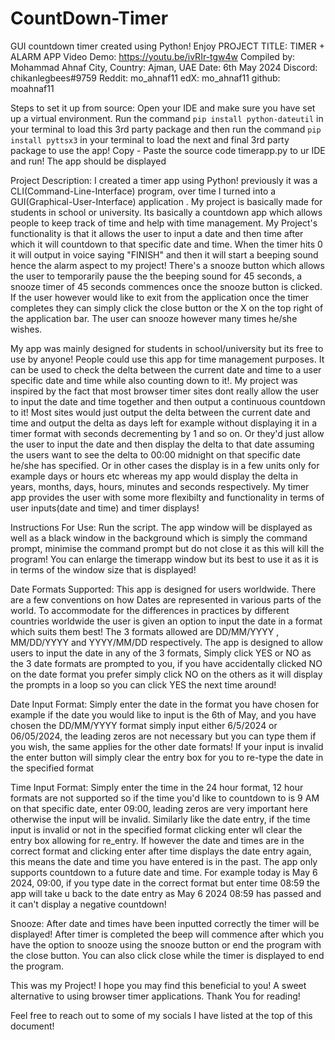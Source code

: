 # CountDown-Timer
GUI countdown timer created using Python! Enjoy
PROJECT TITLE: TIMER + ALARM APP
Video Demo: https://youtu.be/ivRIr-tgw4w
Compiled by: Mohammad Ahnaf
City, Country: Ajman, UAE
Date: 6th May 2024
Discord: chikanlegbees#9759
Reddit: mo_ahnaf11
edX: mo_ahnaf11
github: moahnaf11

Steps to set it up from source:
Open your IDE and make sure you have set up a virtual environment. Run the command `pip install python-dateutil` in your terminal to load this 3rd party package and then run the command `pip install pyttsx3` in your terminal to load the next and final 3rd party package to use the app! Copy - Paste the source code timerapp.py to ur IDE and run! The app should be displayed

Project Description:
I created a timer app using Python! previously it was a CLI(Command-Line-Interface) program, over time I turned into a GUI(Graphical-User-Interface) application . My project is basically made for students in school or university. Its basically a countdown app which allows people to keep track of time and help with time management. My Project's functionality is that it allows the user to input a date and then time after which it will countdown to that specific date and time. When the timer hits 0 it will output in voice saying "FINISH" and then it will start a beeping sound hence the alarm aspect to my project! There's a snooze button which allows the user to temporarily pause the the beeping sound for 45 seconds, a snooze timer of 45 seconds commences once the snooze button is clicked. If the user however would like to exit from the application once the timer completes they can simply click the close button or the X on the top right of the application bar. The user can snooze however many times he/she wishes.

My app was mainly designed for students in school/university but its free to use by anyone! People could use this app for time management purposes. It can be used to check the delta between the current date and time to a user specific date and time while also counting down to it!. My project was inspired by the fact that most browser timer sites dont really allow the user to input the date and time together and then output a continuous countdown to it! Most sites would just output the delta between the current date and time and output the delta as days left for example without displaying it in a timer format with seconds decrementing by 1 and so on. Or they'd just allow the user to input the date and then display the delta to that date assuming the users want to see the delta to 00:00 midnight on that specific date he/she has specified. Or in other cases the display is in a few units only for example days or hours etc whereas my app would display the delta in years, months, days, hours, minutes and seconds respectively. My timer app provides the user with some more flexibilty and functionality in terms of user inputs(date and time) and timer displays!

Instructions For Use:
Run the script. The app window will be displayed as well as a black window in the background which is simply the command prompt, minimise the command prompt but do not close it as this will kill the program! You can enlarge the timerapp window but its best to use it as it is in terms of the window size that is displayed!

Date Formats Supported:
This app is designed for users worldwide. There are a few conventions on how Dates are represented in various parts of the world. To accommodate for the differences in practices by different countries worldwide the user is given an option to input the date in a format which suits them best! The 3 formats allowed are DD/MM/YYYY , MM/DD/YYYY and YYYY/MM/DD respectively. The app is designed to allow users to input the date in any of the 3 formats, Simply click YES or NO as the 3 date formats are prompted to you, if you have accidentally clicked NO on the date format you prefer simply click NO on the others as it will display the prompts in a loop so you can click YES the next time around!

Date Input Format:
Simply enter the date in the format you have chosen for example if the date you would like to input is the 6th of May, and you have chosen the DD/MM/YYYY format simply input either 6/5/2024 or 06/05/2024, the leading zeros are not necessary but you can type them if you wish, the same applies for the other date formats! If your input is invalid the enter button will simply clear the entry box for you to re-type the date in the specified format

Time Input Format:
Simply enter the time in the 24 hour format, 12 hour formats are not supported so if the time you'd like to countdown to is 9 AM on that specific date, enter 09:00, leading zeros are very important here otherwise the input will be invalid. Similarly like the date entry, if the time input is invalid or not in the specified format clicking enter wll clear the entry box allowing for re_entry. If however the date and times are in the correct format and clicking enter after time displays the date entry again, this means the date and time you have entered is in the past. The app only supports countdown to a future date and time. For example today is May 6 2024, 09:00, if you type date in the correct format but enter time 08:59 the app will take u back to the date entry as May 6 2024 08:59 has passed and it can't display a negative countdown!

Snooze:
After date and times have been inputted correctly the timer will be displayed! After timer is completed the beep will commence after which you have the option to snooze using the snooze button or end the program with the close button. You can also click close while the timer is displayed to end the program.


This was my Project! I hope you may find this beneficial to you! A sweet alternative to using browser timer applications.
Thank You for reading! 

Feel free to reach out to some of my socials I have listed at the top of this document!











